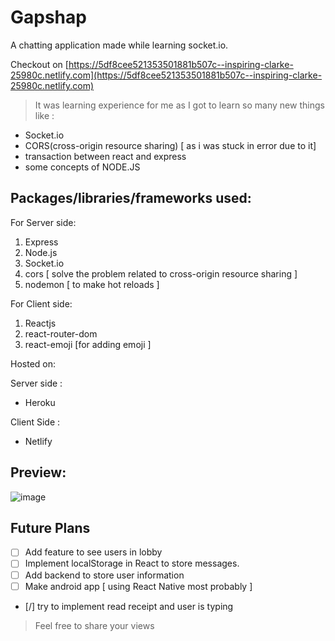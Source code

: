 # **Gapshap**

A chatting application made while learning socket.io.

Checkout on [https://5df8cee521353501881b507c--inspiring-clarke-25980c.netlify.com](https://5df8cee521353501881b507c--inspiring-clarke-25980c.netlify.com)

> It was learning experience for me as I got to learn so many new things like :

 - Socket.io
 - CORS(cross-origin resource sharing) [ as i was stuck in error due to it]
 - transaction between react and express
 - some concepts of NODE.JS

## Packages/libraries/frameworks used:

For Server side:
 1. Express
 2. Node.js
 3. Socket.io
 4. cors [ solve the problem related to cross-origin resource sharing ]
 5. nodemon [ to make hot reloads ]

For Client side:

 1. Reactjs
 2. react-router-dom
 3. react-emoji [for adding emoji ]

Hosted on:

Server side :

 - Heroku

Client Side :

 - Netlify

## Preview:
![image](https://drive.google.com/uc?export=view&id=1Y59mnD_LMAUBzNL3r22GVF2e6JA28LRj)

## Future Plans


 - [ ] Add feature to see users in lobby
 - [ ] Implement localStorage in React to store messages.
 - [ ] Add backend to store user information
 - [ ] Make android app [ using React Native most probably ]
 - [/] try to implement read receipt and user is typing
 
 

> Feel free to share your views

